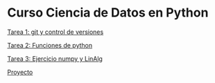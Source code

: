 # Curso Ciencia de Datos en Python
<a href="https://github.com/HectorMendia/CienciaDatosPython/blob/master/Tarea1.ipynb">Tarea 1: git y control de versiones </a>


<a href="https://github.com/HectorMendia/CienciaDatosPython/blob/master/Funciones.ipynb">Tarea 2: Funciones de python </a>


<a href="https://github.com/HectorMendia/CienciaDatosPython/blob/master/Ejercicio_numpy_linalg.ipynb">Tarea 3: Ejercicio numpy y LinAlg </a>


<a href="https://github.com/HectorMendia/CienciaDatosPython/blob/master/Proyecto.ipynb">Proyecto</a>


